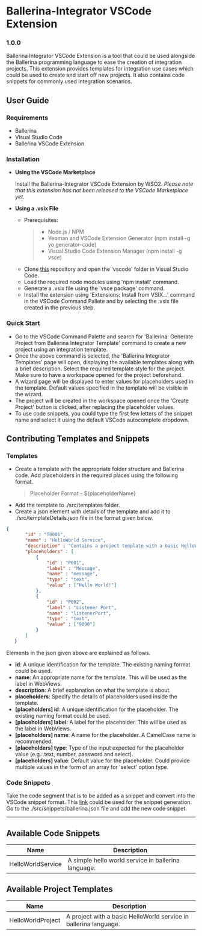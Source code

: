 # Ballerina-Integrator VSCode Extension
### 1.0.0
Ballerina Integrator VSCode Extension is a tool that could be used alongside the Ballerina programming language to ease the creation of integration projects. This extension provides templates for integration use cases which could be used to create and start off new projects. It also contains code snippets for commonly used integration scenarios.

## User Guide
### Requirements
  - Ballerina
  - Visual Studio Code
  - Ballerina VSCode Extension

### Installation
* **Using the VSCode Marketplace**

  Install the Ballerina-Integrator VSCode Extension by WSO2.
*Please note that this extension has not been released to the VSCode Marketplace yet.*

* **Using a .vsix File**

   * Prerequisites:
     >- Node.js / NPM
     >- Yeoman and  VSCode Extension Generator (npm install -g yo generator-code)
     >- Visual Studio Code Extension Manager (npm install -g vsce)

   - Clone [this](https://github.com/wso2/ballerina-integrator) repository and open the 'vscode' folder in Visual Studio Code.
   - Load the required node modules using 'npm install' command.
   - Generate a .vsix file using the 'vsce package' command.
   - Install the extension using 'Extensions: Install from VSIX...' command in the VSCode Command Pallete and by selecting the .vsix file created in the previous step. 

### Quick Start
- Go to the VSCode Command Palette and search for 'Ballerina: Generate Project from Ballerina Integrator Template' command to create a new project using an integration template.
- Once the above command is selected, the 'Ballerina Integrator Templates' page will open, displaying the available templates along with a brief description. Select the required template style for the project. Make sure to have a workspace opened for the project beforehand.
- A wizard page will be displayed to enter values for placeholders used in the template. Default values specified in the template will be visible in the wizard.
- The project will be created in the workspace opened once the 'Create Project' button is clicked, after replacing the placeholder values.
- To use  code snippets, you could type the first few letters of the snippet name and select it using the default VSCode autocomplete dropdown.

## Contributing Templates and Snippets 
### Templates
- Create a template with the appropriate folder structure and Ballerina code. Add placeholders in the required places using the following format.
    > Placeholder Format - ${placeholderName}
- Add the template to ./src/templates folder.
- Create a json element with details of the template and add it to ./src/templateDetails.json file in the format given below.
```json
{
       "id" : "T0001",
       "name" : "HelloWorld Service",
       "description" : "Contains a project template with a basic HelloWorld service.",
       "placeholders" : [
           {
               "id" : "P001",
               "label" : "Message",
               "name" : "message",
               "type" : "text",
               "value" : ["Hello World!"]
           },
           {
               "id" : "P002",
               "label" : "Listener Port",
               "name" : "listenerPort",
               "type" : "text",
               "value" : ["9090"]
           }
       ]
   }
```
Elements in the json given above are explained as follows.
* **id**: A unique identification for the template. The existing naming format could be used.
* **name**: An appropriate name for the template. This will be used as the label in WebViews.
* **description**: A brief explanation on what the template is about. 
* **placeholders**: Specify the details of placeholders used inside the template.
* **[placeholders] id**: A unique identification for the placeholder. The existing naming format could be used.
* **[placeholders] label**: A label for the placeholder. This will be used as the label in WebViews.
* **[placeholders] name**: A name for the placeholder. A CamelCase name is recommended.
* **[placeholders] type**: Type of the input expected for the placeholder value (e.g.: text, number, password and select).
* **[placeholders] value**: Default value for the placeholder. Could provide multiple values in the form of an array for 'select' option type.
### Code Snippets
Take the code segment that is to be added as a snippet and convert into the VSCode snippet format. This [link](https://snippet-generator.app/?description=&tabtrigger=&snippet=&mode=vscode) could be used for the snippet generation. Go to the ./src/snippets/ballerina.json file and add the new code snippet.

-----
## Available Code Snippets
| Name | Description |
| ------ | ------ |
| HelloWorldService | A simple hello world service in ballerina language. |
## Available Project Templates
| Name | Description |
| ------ | ------ |
| HelloWorldProject | A project with a basic HelloWorld service in ballerina language. |
